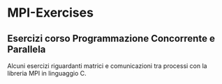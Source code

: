 # MPI-Exercises
## Esercizi corso Programmazione Concorrente e Parallela

Alcuni esercizi riguardanti matrici e comunicazioni tra processi con la libreria MPI in linguaggio C.
